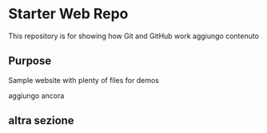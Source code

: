 # Starter Web Repo

This repository is for showing how Git and GitHub work
aggiungo contenuto
## Purpose

Sample website with plenty of files for demos

aggiungo ancora


## altra sezione

